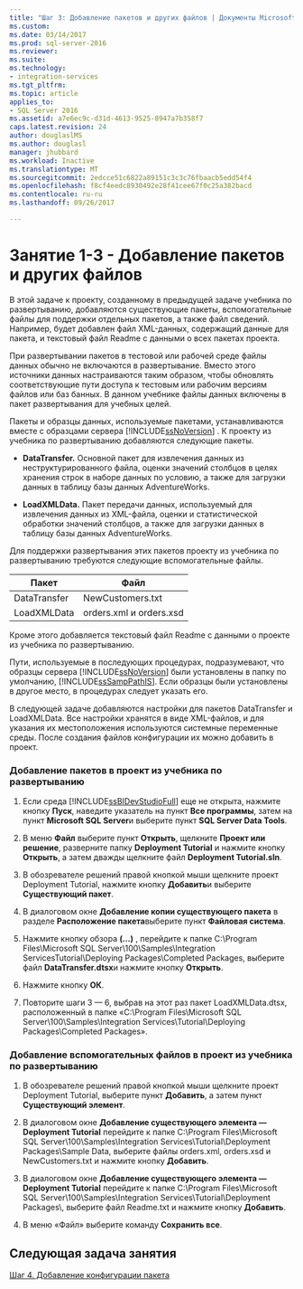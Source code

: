 ```yaml
---
title: "Шаг 3: Добавление пакетов и других файлов | Документы Microsoft"
ms.custom: 
ms.date: 03/14/2017
ms.prod: sql-server-2016
ms.reviewer: 
ms.suite: 
ms.technology:
- integration-services
ms.tgt_pltfrm: 
ms.topic: article
applies_to:
- SQL Server 2016
ms.assetid: a7e6ec9c-d31d-4613-9525-8947a7b358f7
caps.latest.revision: 24
author: douglaslMS
ms.author: douglasl
manager: jhubbard
ms.workload: Inactive
ms.translationtype: MT
ms.sourcegitcommit: 2edcce51c6822a89151c3c3c76fbaacb5edd54f4
ms.openlocfilehash: f8cf4eedc8930492e28f41cee67f0c25a382bacd
ms.contentlocale: ru-ru
ms.lasthandoff: 09/26/2017

---
```

# <a name="lesson-1-3---adding-packages-and-other-files"></a>Занятие 1-3 - Добавление пакетов и других файлов
В этой задаче к проекту, созданному в предыдущей задаче учебника по развертыванию, добавляются существующие пакеты, вспомогательные файлы для поддержки отдельных пакетов, а также файл сведений. Например, будет добавлен файл XML-данных, содержащий данные для пакета, и текстовый файл Readme с данными о всех пакетах проекта.  
  
При развертывании пакетов в тестовой или рабочей среде файлы данных обычно не включаются в развертывание. Вместо этого источники данных настраиваются таким образом, чтобы обновлять соответствующие пути доступа к тестовым или рабочим версиям файлов или баз банных. В данном учебнике файлы данных включены в пакет развертывания для учебных целей.  
  
Пакеты и образцы данных, используемые пакетами, устанавливаются вместе с образцами сервера [!INCLUDE[ssNoVersion](../includes/ssnoversion-md.md)] . К проекту из учебника по развертыванию добавляются следующие пакеты.  
  
-   **DataTransfer.** Основной пакет для извлечения данных из неструктурированного файла, оценки значений столбцов в целях хранения строк в наборе данных по условию, а также для загрузки данных в таблицу базы данных AdventureWorks.  
  
-   **LoadXMLData.** Пакет передачи данных, используемый для извлечения данных из XML-файла, оценки и статистической обработки значений столбцов, а также для загрузки данных в таблицу базы данных AdventureWorks.  
  
Для поддержки развертывания этих пакетов проекту из учебника по развертыванию требуются следующие вспомогательные файлы.  
  
|Пакет|Файл|  
|-----------|--------|  
|DataTransfer|NewCustomers.txt|  
|LoadXMLData|orders.xml и orders.xsd|  
  
Кроме этого добавляется текстовый файл Readme с данными о проекте из учебника по развертыванию.  
  
Пути, используемые в последующих процедурах, подразумевают, что образцы сервера [!INCLUDE[ssNoVersion](../includes/ssnoversion-md.md)] были установлены в папку по умолчанию, [!INCLUDE[ssSampPathIS](../includes/sssamppathis-md.md)]. Если образцы были установлены в другое место, в процедурах следует указать его.  
  
В следующей задаче добавляются настройки для пакетов DataTransfer и LoadXMLData. Все настройки хранятся в виде XML-файлов, и для указания их местоположения используются системные переменные среды. После создания файлов конфигурации их можно добавить в проект.  
  
### <a name="to-add-packages-to-the-deployment-tutorial-project"></a>Добавление пакетов в проект из учебника по развертыванию  
  
1.  Если среда [!INCLUDE[ssBIDevStudioFull](../includes/ssbidevstudiofull-md.md)] еще не открыта, нажмите кнопку **Пуск**, наведите указатель на пункт **Все программы**, затем на пункт **Microsoft SQL Server**и выберите пункт **SQL Server Data Tools**.  
  
2.  В меню **Файл** выберите пункт **Открыть**, щелкните **Проект или решение**, разверните папку **Deployment Tutorial** и нажмите кнопку **Открыть**, а затем дважды щелкните файл **Deployment Tutorial.sln**.  
  
3.  В обозревателе решений правой кнопкой мыши щелкните проект Deployment Tutorial, нажмите кнопку **Добавить**и выберите **Существующий пакет**.  
  
4.  В диалоговом окне **Добавление копии существующего пакета** в разделе **Расположение пакета**выберите пункт **Файловая система**.  
  
5.  Нажмите кнопку обзора **(…)** , перейдите к папке C:\Program Files\Microsoft SQL Server\100\Samples\Integration ServicesTutorial\Deploying Packages\Completed Packages, выберите файл **DataTransfer.dtsx**и нажмите кнопку **Открыть**.  
  
6.  Нажмите кнопку **ОК**.  
  
7.  Повторите шаги 3 — 6, выбрав на этот раз пакет LoadXMLData.dtsx, расположенный в папке «C:\Program Files\Microsoft SQL Server\100\Samples\Integration Services\Tutorial\Deploying Packages\Completed Packages».  
  
### <a name="to-add-ancillary-files-to-the-deployment-tutorial-project"></a>Добавление вспомогательных файлов в проект из учебника по развертыванию  
  
1.  В обозревателе решений правой кнопкой мыши щелкните проект Deployment Tutorial, выберите пункт **Добавить**, а затем пункт **Существующий элемент**.  
  
2.  В диалоговом окне **Добавление существующего элемента — Deployment Tutorial** перейдите к папке C:\Program Files\Microsoft SQL Server\100\Samples\Integration Services\Tutorial\Deployment Packages\Sample Data, выберите файлы orders.xml, orders.xsd и NewCustomers.txt и нажмите кнопку **Добавить**.  
  
3.  В диалоговом окне **Добавление существующего элемента — Deployment Tutorial** перейдите к папке C:\Program Files\Microsoft SQL Server\100\Samples\Integration Services\Tutorial\Deployment Packages\\, выберите файл Readme.txt и нажмите кнопку **Добавить**.  
  
4.  В меню «Файл» выберите команду **Сохранить все**.  
  
## <a name="next-task-in-lesson"></a>Следующая задача занятия  
[Шаг 4. Добавление конфигурации пакета](../integration-services/lesson-1-4-adding-package-configurations.md)  
  
  
  

